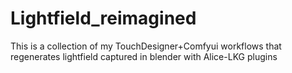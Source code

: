 # Lightfield_reimagined
This is a collection of my TouchDesigner+Comfyui workflows that regenerates lightfield captured in blender with Alice-LKG plugins
